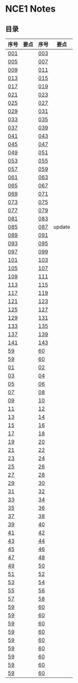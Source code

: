 
# **NCE1 Notes**  
## **目录**

<div style="text-align: center;">

|  序号  |  要点  |  序号  |  要点  |
|----|----|----|----|
| [001](https://moodhappy.github.io/moodHappy.gitHub.io-nce/nce1/001.html)|  | [003](https://moodhappy.github.io/moodHappy.gitHub.io-nce/nce1/003.html)|  |
| [005](https://moodhappy.github.io/moodHappy.gitHub.io-nce/nce1/005.html)|  | [007](https://moodhappy.github.io/moodHappy.gitHub.io-nce/nce1/007.html)|  |
| [009](https://moodhappy.github.io/moodHappy.gitHub.io-nce/nce1/009.html)|  | [011](https://moodhappy.github.io/moodHappy.gitHub.io-nce/nce1/011.html)|  |
| [013](https://moodhappy.github.io/moodHappy.gitHub.io-nce/nce1/013.html)|  | [015](https://moodhappy.github.io/moodHappy.gitHub.io-nce/nce1/015.html)|  |
| [017](https://moodhappy.github.io/moodHappy.gitHub.io-nce/nce1/017.html)|  | [019](https://moodhappy.github.io/moodHappy.gitHub.io-nce/nce1/019.html)|  |
| [021](https://moodhappy.github.io/moodHappy.gitHub.io-nce/nce1/021.html)|  | [023](https://moodhappy.github.io/moodHappy.gitHub.io-nce/nce1/023.html)|  |
| [025](https://moodhappy.github.io/moodHappy.gitHub.io-nce/nce1/025.html)|  | [027](https://moodhappy.github.io/moodHappy.gitHub.io-nce/nce1/027.html)|  |
| [029](https://moodhappy.github.io/moodHappy.gitHub.io-nce/nce1/029.html)|  | [031](https://moodhappy.github.io/moodHappy.gitHub.io-nce/nce1/031.html)|  |
| [033](https://moodhappy.github.io/moodHappy.gitHub.io-nce/nce1/033.html)|  | [035](https://moodhappy.github.io/moodHappy.gitHub.io-nce/nce1/035.html)|  |
| [037](https://moodhappy.github.io/moodHappy.gitHub.io-nce/nce1/037.html)|  | [039](https://moodhappy.github.io/moodHappy.gitHub.io-nce/nce1/039.html)|  |
| [041](https://moodhappy.github.io/moodHappy.gitHub.io-nce/nce1/041.html)|  | [043](https://moodhappy.github.io/moodHappy.gitHub.io-nce/nce1/043.html)|  |
| [045](https://moodhappy.github.io/moodHappy.gitHub.io-nce/nce1/045.html)|  | [047](https://moodhappy.github.io/moodHappy.gitHub.io-nce/nce1/047.html)|  |
| [049](https://moodhappy.github.io/moodHappy.gitHub.io-nce/nce1/049.html)|  | [051](https://moodhappy.github.io/moodHappy.gitHub.io-nce/nce1/051.html)|  |
| [053](https://moodhappy.github.io/moodHappy.gitHub.io-nce/nce1/053.html)|  | [055](https://moodhappy.github.io/moodHappy.gitHub.io-nce/nce1/055.html)|  |
| [057](https://moodhappy.github.io/moodHappy.gitHub.io-nce/nce1/057.html)|  | [059](https://moodhappy.github.io/moodHappy.gitHub.io-nce/nce1/059.html)|  |
|[061](https://moodhappy.github.io/moodHappy.gitHub.io-nce/nce1/061.html)|  | [063](https://moodhappy.github.io/moodHappy.gitHub.io-nce/nce1/063.html)|  |
| [065](https://moodhappy.github.io/moodHappy.gitHub.io-nce/nce1/065.html)|  | [067](https://moodhappy.github.io/moodHappy.gitHub.io-nce/nce1/067.html)|  |
| [069](https://moodhappy.github.io/moodHappy.gitHub.io-nce/nce1/069.html)|  | [071](https://moodhappy.github.io/moodHappy.gitHub.io-nce/nce1/071.html)|  |
| [073](https://moodhappy.github.io/moodHappy.gitHub.io-nce/nce1/073.html)|  | [075](https://moodhappy.github.io/moodHappy.gitHub.io-nce/nce1/075.html)|  |
| [077](https://moodhappy.github.io/moodHappy.gitHub.io-nce/nce1/077.html)|  | [079](https://moodhappy.github.io/moodHappy.gitHub.io-nce/nce1/079.html)|  |
| [081](https://moodhappy.github.io/moodHappy.gitHub.io-nce/nce1/081.html)|  | [083](https://moodhappy.github.io/moodHappy.gitHub.io-nce/nce1/083.html)|  |
| [085](https://moodhappy.github.io/moodHappy.gitHub.io-nce/nce1/085.html)|  | [087](https://moodhappy.github.io/moodHappy.gitHub.io-nce/nce1/087.html)| update |
| [089](https://moodhappy.github.io/moodHappy.gitHub.io-nce/nce1/089.html)|  | [091](https://moodhappy.github.io/moodHappy.gitHub.io-nce/nce1/091.html)|  |
| [093](https://moodhappy.github.io/moodHappy.gitHub.io-nce/nce1/093.html)|  | [095](https://moodhappy.github.io/moodHappy.gitHub.io-nce/nce1/095.html)|  |
| [097](https://moodhappy.github.io/moodHappy.gitHub.io-nce/nce1/097.html)|  | [099](https://moodhappy.github.io/moodHappy.gitHub.io-nce/nce1/099.html)|  |
| [101](https://moodhappy.github.io/moodHappy.gitHub.io-nce/nce1/101.html)|  | [103](https://moodhappy.github.io/moodHappy.gitHub.io-nce/nce1/52.html)|  |
| [105](https://moodhappy.github.io/moodHappy.gitHub.io-nce/nce1/53.html)|  | [107](https://moodhappy.github.io/moodHappy.gitHub.io-nce/nce1/54.html)|  |
| [109](https://moodhappy.github.io/moodHappy.gitHub.io-nce/nce1/55.html)|  | [111](https://moodhappy.github.io/moodHappy.gitHub.io-nce/nce1/56.html)|  |
| [113](https://moodhappy.github.io/moodHappy.gitHub.io-nce/nce1/57.html)|  | [115](https://moodhappy.github.io/moodHappy.gitHub.io-nce/nce1/58.html)|  |
| [117](https://moodhappy.github.io/moodHappy.gitHub.io-nce/nce1/59.html)|  | [119](https://moodhappy.github.io/moodHappy.gitHub.io-nce/nce1/60.html)|  |
| [121](https://moodhappy.github.io/moodHappy.gitHub.io-nce/nce1/59.html)|  | [123](https://moodhappy.github.io/moodHappy.gitHub.io-nce/nce1/60.html)|  |
| [125](https://moodhappy.github.io/moodHappy.gitHub.io-nce/nce1/59.html)|  | [127](https://moodhappy.github.io/moodHappy.gitHub.io-nce/nce1/60.html)|  |
| [129](https://moodhappy.github.io/moodHappy.gitHub.io-nce/nce1/59.html)|  | [131](https://moodhappy.github.io/moodHappy.gitHub.io-nce/nce1/60.html)|  |
| [133](https://moodhappy.github.io/moodHappy.gitHub.io-nce/nce1/59.html)|  | [135](https://moodhappy.github.io/moodHappy.gitHub.io-nce/nce1/60.html)|  |
| [137](https://moodhappy.github.io/moodHappy.gitHub.io-nce/nce1/59.html)|  | [139](https://moodhappy.github.io/moodHappy.gitHub.io-nce/nce1/60.html)|  |
| [141](https://moodhappy.github.io/moodHappy.gitHub.io-nce/nce1/59.html)|  | [143](https://moodhappy.github.io/moodHappy.gitHub.io-nce/nce1/60.html)|  |
| [59](https://moodhappy.github.io/moodHappy.gitHub.io-nce/nce1/59.html)|  | [60](https://moodhappy.github.io/moodHappy.gitHub.io-nce/nce1/60.html)|  |
| [59](https://moodhappy.github.io/moodHappy.gitHub.io-nce/nce1/59.html)|  | [60](https://moodhappy.github.io/moodHappy.gitHub.io-nce/nce1/60.html)|  |
| [01](https://moodhappy.github.io/moodHappy.gitHub.io-nce/nce1/01.html)|  | [02](https://moodhappy.github.io/moodHappy.gitHub.io-nce/nce1/02.html)|  |
| [03](https://moodhappy.github.io/moodHappy.gitHub.io-nce/nce1/03.html)|  | [04](https://moodhappy.github.io/moodHappy.gitHub.io-nce/nce1/04.html)|  |
| [05](https://moodhappy.github.io/moodHappy.gitHub.io-nce/nce1/05.html)|  | [06](https://moodhappy.github.io/moodHappy.gitHub.io-nce/nce1/06.html)|  |
| [07](https://moodhappy.github.io/moodHappy.gitHub.io-nce/nce1/07.html)|  | [08](https://moodhappy.github.io/moodHappy.gitHub.io-nce/nce1/08.html)|  |
| [09](https://moodhappy.github.io/moodHappy.gitHub.io-nce/nce1/09.html)|  | [10](https://moodhappy.github.io/moodHappy.gitHub.io-nce/nce1/10.html)|  |
| [11](https://moodhappy.github.io/moodHappy.gitHub.io-nce/nce1/11.html)|  | [12](https://moodhappy.github.io/moodHappy.gitHub.io-nce/nce1/12.html)|  |
| [13](https://moodhappy.github.io/moodHappy.gitHub.io-nce/nce1/13.html)|  | [14](https://moodhappy.github.io/moodHappy.gitHub.io-nce/nce1/14.html)|  |
| [15](https://moodhappy.github.io/moodHappy.gitHub.io-nce/nce1/15.html)|  | [16](https://moodhappy.github.io/moodHappy.gitHub.io-nce/nce1/16.html)|  |
| [17](https://moodhappy.github.io/moodHappy.gitHub.io-nce/nce1/17.html)|  | [18](https://moodhappy.github.io/moodHappy.gitHub.io-nce/nce1/18.html)|  |
| [19](https://moodhappy.github.io/moodHappy.gitHub.io-nce/nce1/19.html)|  | [20](https://moodhappy.github.io/moodHappy.gitHub.io-nce/nce1/20.html)|  |
| [21](https://moodhappy.github.io/moodHappy.gitHub.io-nce/nce1/21.html)|  | [22](https://moodhappy.github.io/moodHappy.gitHub.io-nce/nce1/22.html)|  |
| [23](https://moodhappy.github.io/moodHappy.gitHub.io-nce/nce1/23.html)|  | [24](https://moodhappy.github.io/moodHappy.gitHub.io-nce/nce1/24.html)|  |
| [25](https://moodhappy.github.io/moodHappy.gitHub.io-nce/nce1/25.html)|  | [26](https://moodhappy.github.io/moodHappy.gitHub.io-nce/nce1/26.html)|  |
| [27](https://moodhappy.github.io/moodHappy.gitHub.io-nce/nce1/27.html)|  | [28](https://moodhappy.github.io/moodHappy.gitHub.io-nce/nce1/28.html)|  |
| [29](https://moodhappy.github.io/moodHappy.gitHub.io-nce/nce1/29.html)|  | [30](https://moodhappy.github.io/moodHappy.gitHub.io-nce/nce1/30.html)|  |
|[31](https://moodhappy.github.io/moodHappy.gitHub.io-nce/nce1/31.html)|  | [32](https://moodhappy.github.io/moodHappy.gitHub.io-nce/nce1/32.html)|  |
| [33](https://moodhappy.github.io/moodHappy.gitHub.io-nce/nce1/33.html)|  | [34](https://moodhappy.github.io/moodHappy.gitHub.io-nce/nce1/34.html)|  |
| [35](https://moodhappy.github.io/moodHappy.gitHub.io-nce/nce1/35.html)|  | [36](https://moodhappy.github.io/moodHappy.gitHub.io-nce/nce1/36.html)|  |
| [37](https://moodhappy.github.io/moodHappy.gitHub.io-nce/nce1/37.html)|  | [38](https://moodhappy.github.io/moodHappy.gitHub.io-nce/nce1/38.html)|  |
| [39](https://moodhappy.github.io/moodHappy.gitHub.io-nce/nce1/39.html)|  | [40](https://moodhappy.github.io/moodHappy.gitHub.io-nce/nce1/40.html)|  |
| [41](https://moodhappy.github.io/moodHappy.gitHub.io-nce/nce1/41.html)|  | [42](https://moodhappy.github.io/moodHappy.gitHub.io-nce/nce1/42.html)|  |
| [43](https://moodhappy.github.io/moodHappy.gitHub.io-nce/nce1/43.html)|  | [44](https://moodhappy.github.io/moodHappy.gitHub.io-nce/nce1/44.html)|  |
| [45](https://moodhappy.github.io/moodHappy.gitHub.io-nce/nce1/45.html)|  | [46](https://moodhappy.github.io/moodHappy.gitHub.io-nce/nce1/46.html)|  |
| [47](https://moodhappy.github.io/moodHappy.gitHub.io-nce/nce1/47.html)|  | [48](https://moodhappy.github.io/moodHappy.gitHub.io-nce/nce1/48.html)|  |
| [49](https://moodhappy.github.io/moodHappy.gitHub.io-nce/nce1/49.html)|  | [50](https://moodhappy.github.io/moodHappy.gitHub.io-nce/nce1/50.html)|  |
| [51](https://moodhappy.github.io/moodHappy.gitHub.io-nce/nce1/51.html)|  | [52](https://moodhappy.github.io/moodHappy.gitHub.io-nce/nce1/52.html)|  |
| [53](https://moodhappy.github.io/moodHappy.gitHub.io-nce/nce1/53.html)|  | [54](https://moodhappy.github.io/moodHappy.gitHub.io-nce/nce1/54.html)|  |
| [55](https://moodhappy.github.io/moodHappy.gitHub.io-nce/nce1/55.html)|  | [56](https://moodhappy.github.io/moodHappy.gitHub.io-nce/nce1/56.html)|  |
| [57](https://moodhappy.github.io/moodHappy.gitHub.io-nce/nce1/57.html)|  | [58](https://moodhappy.github.io/moodHappy.gitHub.io-nce/nce1/58.html)|  |
| [59](https://moodhappy.github.io/moodHappy.gitHub.io-nce/nce1/59.html)|  | [60](https://moodhappy.github.io/moodHappy.gitHub.io-nce/nce1/60.html)|  |
| [59](https://moodhappy.github.io/moodHappy.gitHub.io-nce/nce1/59.html)|  | [60](https://moodhappy.github.io/moodHappy.gitHub.io-nce/nce1/60.html)|  |
| [59](https://moodhappy.github.io/moodHappy.gitHub.io-nce/nce1/59.html)|  | [60](https://moodhappy.github.io/moodHappy.gitHub.io-nce/nce1/60.html)|  |
| [59](https://moodhappy.github.io/moodHappy.gitHub.io-nce/nce1/59.html)|  | [60](https://moodhappy.github.io/moodHappy.gitHub.io-nce/nce1/60.html)|  |
| [59](https://moodhappy.github.io/moodHappy.gitHub.io-nce/nce1/59.html)|  | [60](https://moodhappy.github.io/moodHappy.gitHub.io-nce/nce1/60.html)|  |
| [59](https://moodhappy.github.io/moodHappy.gitHub.io-nce/nce1/59.html)|  | [60](https://moodhappy.github.io/moodHappy.gitHub.io-nce/nce1/60.html)|  |
| [59](https://moodhappy.github.io/moodHappy.gitHub.io-nce/nce1/59.html)|  | [60](https://moodhappy.github.io/moodHappy.gitHub.io-nce/nce1/60.html)|  |
| [59](https://moodhappy.github.io/moodHappy.gitHub.io-nce/nce1/59.html)|  | [60](https://moodhappy.github.io/moodHappy.gitHub.io-nce/nce1/60.html)|  |
| [59](https://moodhappy.github.io/moodHappy.gitHub.io-nce/nce1/59.html)|  | [60](https://moodhappy.github.io/moodHappy.gitHub.io-nce/nce1/60.html)|  |
